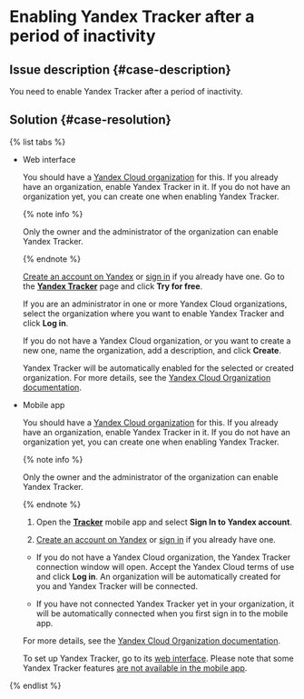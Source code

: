 # Enabling Yandex Tracker after a period of inactivity




## Issue description {#case-description}

You need to enable Yandex Tracker after a period of inactivity.

## Solution {#case-resolution}

{% list tabs %}

- Web interface

   You should have a [Yandex Cloud organization](https://cloud.yandex.ru/docs/organization) for this. If you already have an organization, enable Yandex Tracker in it. If you do not have an organization yet, you can create one when enabling Yandex Tracker.

   {% note info %}

   Only the owner and the administrator of the organization can enable Yandex Tracker.

   {% endnote %}

   [Create an account on Yandex](https://yandex.ru/support/passport/authorization/registration.html) or [sign in](https://passport.yandex.ru) if you already have one. Go to the [**Yandex Tracker**](https://cloud.yandex.ru/services/tracker) page and click **Try for free**.

   If you are an administrator in one or more Yandex Cloud organizations, select the organization where you want to enable Yandex Tracker and click **Log in**.

   If you do not have a Yandex Cloud organization, or you want to create a new one, name the organization, add a description, and click **Create**.

   Yandex Tracker will be automatically enabled for the selected or created organization. For more details, see the [Yandex Cloud Organization documentation](https://cloud.yandex.ru/docs/organization).


- Mobile app

   You should have a [Yandex Cloud organization](https://cloud.yandex.ru/docs/organization) for this. If you already have an organization, enable Yandex Tracker in it. If you do not have an organization yet, you can create one when enabling Yandex Tracker.

   {% note info %}

   Only the owner and the administrator of the organization can enable Yandex Tracker.

   {% endnote %}

   1. Open the [**Tracker**](https://cloud.yandex.ru/docs/tracker/mobile) mobile app and select **Sign In to Yandex account**.

   2. [Create an account on Yandex](https://yandex.ru/support/passport/authorization/registration.html) or [sign in](https://passport.yandex.ru) if you already have one.

   - If you do not have a Yandex Cloud organization, the Yandex Tracker connection window will open. Accept the Yandex Cloud terms of use and click **Log in**. An organization will be automatically created for you and Yandex Tracker will be connected.

   - If you have not connected Yandex Tracker yet in your organization, it will be automatically connected when you first sign in to the mobile app.

   For more details, see the [Yandex Cloud Organization documentation](https://cloud.yandex.ru/docs/organization).

   To set up Yandex Tracker, go to its [web interface](https://tracker.yandex.ru/). Please note that some Yandex Tracker features [are not available in the mobile app](https://cloud.yandex.ru/docs/tracker/mobile#restrictions).

{% endlist %}